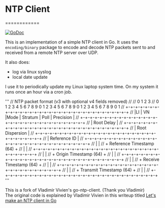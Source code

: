 # NTP Client
============

[![GoDoc](https://img.shields.io/badge/GoDoc-Reference-blue?style=for-the-badge&logo=go)](https://pkg.go.dev/github.com/gotamer/ntpc?tab=doc)

This is an implementation of a simple NTP client in Go. It uses the `encoding/binary` package to encode and decode NTP packets sent to and received from a remote NTP server over UDP.

It also does:

- log via linux syslog
- local date update

I use it to periodically update my Linux laptop system time.
On my system it runs once an hour via a cron job.

'''
// NTP packet format (v3 with optional v4 fields removed)
//
// 0                   1                   2                   3
// 0 1 2 3 4 5 6 7 8 9 0 1 2 3 4 5 6 7 8 9 0 1 2 3 4 5 6 7 8 9 0 1
// +-+-+-+-+-+-+-+-+-+-+-+-+-+-+-+-+-+-+-+-+-+-+-+-+-+-+-+-+-+-+-+-+
// |LI | VN  |Mode |    Stratum     |     Poll      |  Precision   |
// +-+-+-+-+-+-+-+-+-+-+-+-+-+-+-+-+-+-+-+-+-+-+-+-+-+-+-+-+-+-+-+-+
// |                         Root Delay                            |
// +-+-+-+-+-+-+-+-+-+-+-+-+-+-+-+-+-+-+-+-+-+-+-+-+-+-+-+-+-+-+-+-+
// |                         Root Dispersion                       |
// +-+-+-+-+-+-+-+-+-+-+-+-+-+-+-+-+-+-+-+-+-+-+-+-+-+-+-+-+-+-+-+-+
// |                          Reference ID                         |
// +-+-+-+-+-+-+-+-+-+-+-+-+-+-+-+-+-+-+-+-+-+-+-+-+-+-+-+-+-+-+-+-+
// |                                                               |
// +                     Reference Timestamp (64)                  +
// |                                                               |
// +-+-+-+-+-+-+-+-+-+-+-+-+-+-+-+-+-+-+-+-+-+-+-+-+-+-+-+-+-+-+-+-+
// |                                                               |
// +                      Origin Timestamp (64)                    +
// |                                                               |
// +-+-+-+-+-+-+-+-+-+-+-+-+-+-+-+-+-+-+-+-+-+-+-+-+-+-+-+-+-+-+-+-+
// |                                                               |
// +                      Receive Timestamp (64)                   +
// |                                                               |
// +-+-+-+-+-+-+-+-+-+-+-+-+-+-+-+-+-+-+-+-+-+-+-+-+-+-+-+-+-+-+-+-+
// |                                                               |
// +                      Transmit Timestamp (64)                  +
// |                                                               |
// +-+-+-+-+-+-+-+-+-+-+-+-+-+-+-+-+-+-+-+-+-+-+-+-+-+-+-+-+-+-+-+-+
'''



This is a fork of Vladimir Vivien's go-ntp-client. (Thank you Vladimir)  
The original code is explained by Vladimir Vivien in this writeup titled [Let's make an NTP client in Go](https://medium.com/learning-the-go-programming-language/lets-make-an-ntp-client-in-go-287c4b9a969f)
